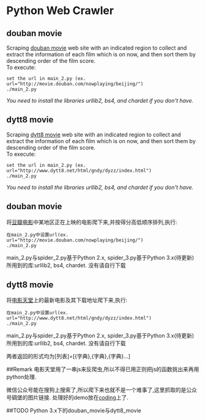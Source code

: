 # Python Web Crawler

## douban movie
Scraping [douban movie](http://movie.douban.com/nowplaying/beijing/) web site with an indicated region to collect and extract the information of each film which is on now, and then sort them by descending order of the film score.  
To execute:
```
set the url in main_2.py (ex. url="http://movie.douban.com/nowplaying/beijing/")
./main_2.py
```
*You need to install the libraries urllib2, bs4, and chardet if you don't have.*

## dytt8 movie
Scraping [dytt8 movie](http://www.dytt8.net/html/gndy/dyzz/index.html) web site with an indicated region to collect and extract the information of each film which is on now, and then sort them by descending order of the film score.  
To execute:
```
set the url in main_2.py (ex. url="http://www.dytt8.net/html/gndy/dyzz/index.html")
./main_2.py
```
*You need to install the libraries urllib2, bs4, and chardet if you don't have.*

## douban movie
将[豆瓣电影](http://movie.douban.com/nowplaying/beijing/)中某地区正在上映的电影爬下来,并按得分高低顺序排列,执行:
    
    在main_2.py中设置url(ex. url="http://movie.douban.com/nowplaying/beijing/")
    ./main_2.py

main_2.py与spider_2.py基于Python 2.x, spider_3.py基于Python 3.x(待更新)
所用到的库:urllib2, bs4, chardet. 没有请自行下载

## dytt8 movie
将[电影天堂](http://www.dytt8.net/html/gndy/dyzz/index.html)上的最新电影及其下载地址爬下来,执行:

    在main_2.py中设置url(ex. url="http://www.dytt8.net/html/gndy/dyzz/index.html")
    ./main_2.py

main_2.py与spider_2.py基于Python 2.x, spider_3.py基于Python 3.x(待更新)
所用到的库:urllib2, bs4, chardet. 没有请自行下载

两者返回的形式均为[列表]=[{字典},{字典},{字典}...]

##Remark
电影天堂用了一串js来反爬虫,所以不得已用正则把js的函数挑出来再用python处理.

微信公众号能在搜狗上搜索了,所以爬下来也就不是一个难事了,这里抓取的是公众号碉堡的图片链接.
处理好的demo放在[coding](http://omengye.coding.io/)上了.

##TODO
Python 3.x下的douban_movie与dytt8_movie  
